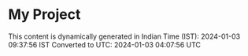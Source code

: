 # My Project

This content is dynamically generated in Indian Time (IST): 2024-01-03 09:37:56 IST
Converted to UTC: 2024-01-03 04:07:56 UTC
